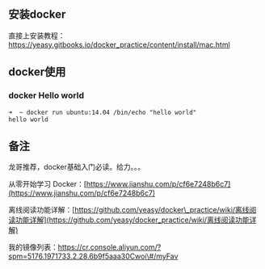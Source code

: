 ## 安装docker
直接上安装教程：https://yeasy.gitbooks.io/docker_practice/content/install/mac.html
## docker使用
### docker Hello world


```
➜  ~ docker run ubuntu:14.04 /bin/echo "hello world"
hello world
```



## 备注

龙哥推荐，docker基础入门必读。给力。。。

从零开始学习 Docker：[https://www.jianshu.com/p/cf6e7248b6c7](https://www.jianshu.com/p/cf6e7248b6c7)

离线阅读功能详解：[https://github.com/yeasy/docker\_practice/wiki/离线阅读功能详解](https://github.com/yeasy/docker_practice/wiki/离线阅读功能详解)

我的镜像列表：https://cr.console.aliyun.com/?spm=5176.1971733.2.28.6b9f5aaa30Cwoi\#/myFav

